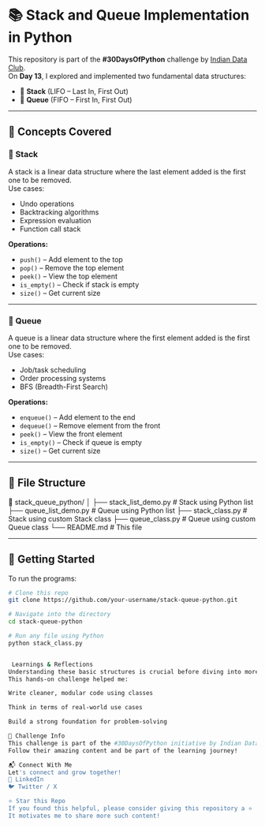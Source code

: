 # 📚 Stack and Queue Implementation in Python

This repository is part of the **#30DaysOfPython** challenge by [Indian Data Club](https://indiandataclub.com).  
On **Day 13**, I explored and implemented two fundamental data structures:

- 🔷 **Stack** (LIFO – Last In, First Out)
- 🔶 **Queue** (FIFO – First In, First Out)

---

## 📌 Concepts Covered

### 🔹 Stack
A stack is a linear data structure where the last element added is the first one to be removed.  
Use cases:  
- Undo operations
- Backtracking algorithms
- Expression evaluation
- Function call stack

**Operations:**
- `push()` – Add element to the top
- `pop()` – Remove the top element
- `peek()` – View the top element
- `is_empty()` – Check if stack is empty
- `size()` – Get current size

---

### 🔸 Queue
A queue is a linear data structure where the first element added is the first one to be removed.  
Use cases:  
- Job/task scheduling
- Order processing systems
- BFS (Breadth-First Search)

**Operations:**
- `enqueue()` – Add element to the end
- `dequeue()` – Remove element from the front
- `peek()` – View the front element
- `is_empty()` – Check if queue is empty
- `size()` – Get current size

---

## 📂 File Structure

📁 stack_queue_python/
│
├── stack_list_demo.py # Stack using Python list
├── queue_list_demo.py # Queue using Python list
├── stack_class.py # Stack using custom Stack class
├── queue_class.py # Queue using custom Queue class
└── README.md # This file


---

## 🚀 Getting Started

To run the programs:

```bash
# Clone this repo
git clone https://github.com/your-username/stack-queue-python.git

# Navigate into the directory
cd stack-queue-python

# Run any file using Python
python stack_class.py


 Learnings & Reflections
Understanding these basic structures is crucial before diving into more complex topics like Trees, Graphs, and Algorithms.
This hands-on challenge helped me:

Write cleaner, modular code using classes

Think in terms of real-world use cases

Build a strong foundation for problem-solving

🔗 Challenge Info
This challenge is part of the #30DaysOfPython initiative by Indian Data Club.
Follow their amazing content and be part of the learning journey!

📬 Connect With Me
Let's connect and grow together!
🔗 LinkedIn
🐦 Twitter / X

⭐️ Star this Repo
If you found this helpful, please consider giving this repository a ⭐️
It motivates me to share more such content!


